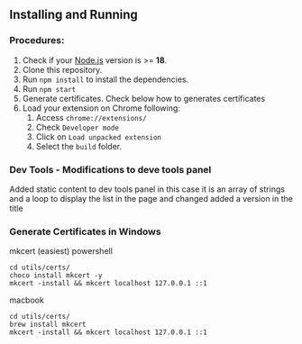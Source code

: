## Installing and Running
### Procedures:

1. Check if your [Node.js](https://nodejs.org/) version is >= **18**.
2. Clone this repository.
3. Run `npm install` to install the dependencies.
4. Run `npm start`
5. Generate certificates. Check below how to generates certificates
5. Load your extension on Chrome following:
   1. Access `chrome://extensions/`
   2. Check `Developer mode`
   3. Click on `Load unpacked extension`
   4. Select the `build` folder.


### Dev Tools - Modifications to deve tools panel

Added static content to dev tools panel in this case it is an array of strings
and a loop to display the list in the page and changed  added a version in the title

### Generate Certificates in Windows 
mkcert (easiest)
powershell
```
cd utils/certs/
choco install mkcert -y 
mkcert -install && mkcert localhost 127.0.0.1 ::1
```

macbook
```
cd utils/certs/
brew install mkcert
mkcert -install && mkcert localhost 127.0.0.1 ::1 
```